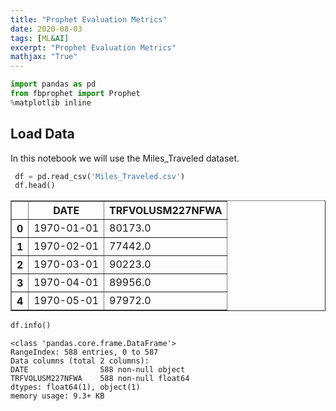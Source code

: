 ```yaml
---
title: "Prophet Evaluation Metrics"
date: 2020-08-03
tags: [ML&AI]
excerpt: "Prophet Evaluation Metrics"
mathjax: "True"
---
```


```python
import pandas as pd
from fbprophet import Prophet
%matplotlib inline
```

## Load Data
 
 In this notebook we will use the  Miles_Traveled dataset.

```python
 df = pd.read_csv('Miles_Traveled.csv')
 df.head()
 ```
<table border="1" class="dataframe">
  <thead>
    <tr>
      <th></th>
      <th>DATE</th>
      <th>TRFVOLUSM227NFWA</th>
    </tr>
  </thead>
  <tbody>
    <tr>
      <th>0</th>
      <td>1970-01-01</td>
      <td>80173.0</td>
    </tr>
    <tr>
      <th>1</th>
      <td>1970-02-01</td>
      <td>77442.0</td>
    </tr>
    <tr>
      <th>2</th>
      <td>1970-03-01</td>
      <td>90223.0</td>
    </tr>
    <tr>
      <th>3</th>
      <td>1970-04-01</td>
      <td>89956.0</td>
    </tr>
    <tr>
      <th>4</th>
      <td>1970-05-01</td>
      <td>97972.0</td>
    </tr>
  </tbody>
</table>

```python
df.info()
```
```
<class 'pandas.core.frame.DataFrame'>
RangeIndex: 588 entries, 0 to 587
Data columns (total 2 columns):
DATE                588 non-null object
TRFVOLUSM227NFWA    588 non-null float64
dtypes: float64(1), object(1)
memory usage: 9.3+ KB
```
